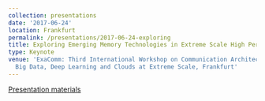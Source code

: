 ```yaml
---
collection: presentations
date: '2017-06-24'
location: Frankfurt
permalink: /presentations/2017-06-24-exploring
title: Exploring Emerging Memory Technologies in Extreme Scale High Performance Computing
type: Keynote
venue: 'ExaComm: Third International Workshop on Communication Architectures for HPC,
  Big Data, Deep Learning and Clouds at Extreme Scale, Frankfurt'
---
```


[Presentation materials](http://nowlab.cse.ohio-state.edu/exacomm_prog/)
